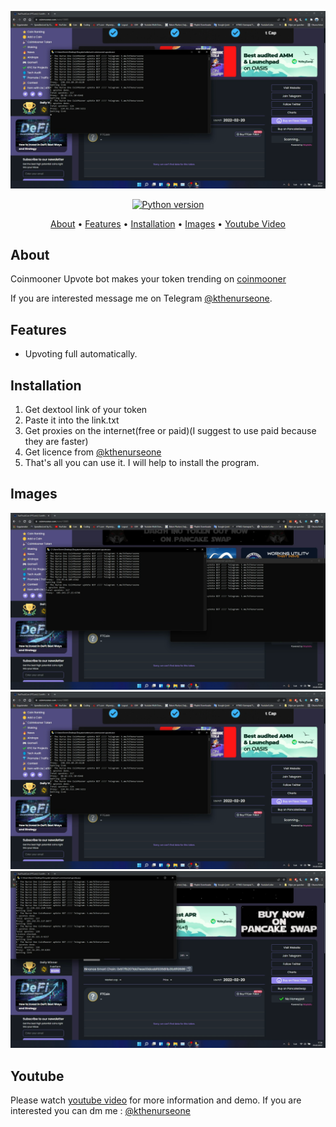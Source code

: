 <p align="center"><a href="https://youtu.be/Ptxl4pDeQhk" target="_blank"><img src="https://github.com/kthenurseone-dev/coinmooner_upvote_bot/blob/main/2.png?raw=true"></a></p>

<p align="center">
    <a href="https://www.python.org/downloads/release/python-380/"><img src="https://img.shields.io/badge/python-3.8-blue.svg?style=plastic" alt="Python version"></a>
</p>

<p align="center">
  <a href="#about">About</a>
  •
  <a href="#features">Features</a>
  •
  <a href="#installation">Installation</a>
  •
  <a href="#images">Images</a>
  •
  <a href="#youtube">Youtube Video</a>
</p>

## About
Coinmooner Upvote bot makes your token trending on [coinmooner](https://coinmooner.com/)

If you are interested message me on Telegram [@kthenurseone](https://t.me/kthenurseone). 

## Features
- Upvoting full automatically.



## Installation
1) Get dextool link of your token
2) Paste it into the link.txt
3) Get proxies on the internet(free or paid)(I suggest to use paid because they are faster)
4) Get licence from [@kthenurseone](https://t.me/kthenurseone)
5) That's all you can use it.
I will help to install the program.


## Images
![Dextool_Bot](https://github.com/kthenurseone-dev/coinmooner_upvote_bot/blob/main/1.png?raw=true)
![Dextool_Bot](https://github.com/kthenurseone-dev/coinmooner_upvote_bot/blob/main/2.png?raw=true)
![Dextool_Bot](https://github.com/kthenurseone-dev/coinmooner_upvote_bot/blob/main/3.png?raw=true)



## Youtube
Please watch [youtube video](https://youtu.be/Ptxl4pDeQhk) for more information and demo. If you are interested you can dm me : [@kthenurseone](https://t.me/kthenurseone)
